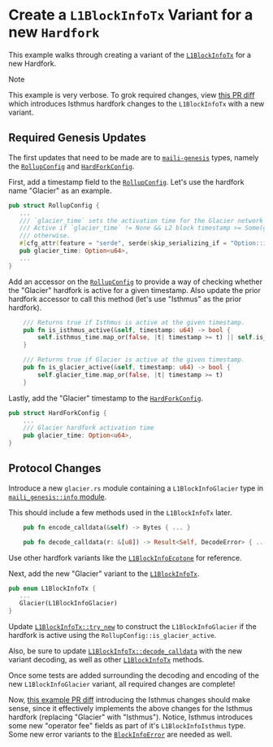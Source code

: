 # Create a `L1BlockInfoTx` Variant for a new `Hardfork`

This example walks through creating a variant of the [`L1BlockInfoTx`][info-tx]
for a new Hardfork.

> [!NOTE]
>
> This example is very verbose.
> To grok required changes, view [this PR diff][pr-diff]
> which introduces Isthmus hardfork changes to the `L1BlockInfoTx` with a new variant.


## Required Genesis Updates

The first updates that need to be made are to [`maili-genesis`][genesis]
types, namely the [`RollupConfig`][rc] and [`HardForkConfig`][hfc].

First, add a timestamp field to the [`RollupConfig`][rc]. Let's use the
hardfork name "Glacier" as an example.

```rust
pub struct RollupConfig {
   ...
   /// `glacier_time` sets the activation time for the Glacier network upgrade.
   /// Active if `glacier_time` != None && L2 block timestamp >= Some(glacier_time), inactive
   /// otherwise.
   #[cfg_attr(feature = "serde", serde(skip_serializing_if = "Option::is_none"))]
   pub glacier_time: Option<u64>,
   ...
}
```

Add an accessor on the [`RollupConfig`][rc] to provide a way of checking whether the
"Glacier" hardfork is active for a given timestamp. Also update the prior hardfork
accessor to call this method (let's use "Isthmus" as the prior hardfork).

```rust
    /// Returns true if Isthmus is active at the given timestamp.
    pub fn is_isthmus_active(&self, timestamp: u64) -> bool {
        self.isthmus_time.map_or(false, |t| timestamp >= t) || self.is_glacier_active(timestamp)
    }

    /// Returns true if Glacier is active at the given timestamp.
    pub fn is_glacier_active(&self, timestamp: u64) -> bool {
        self.glacier_time.map_or(false, |t| timestamp >= t)
    }
```

Lastly, add the "Glacier" timestamp to the [`HardForkConfig`][hfc].

```rust
pub struct HardForkConfig {
    ...
    /// Glacier hardfork activation time
    pub glacier_time: Option<u64>,
}
```


## Protocol Changes

Introduce a new `glacier.rs` module containing a `L1BlockInfoGlacier` type
in [`maili_genesis::info` module][info-mod].

This should include a few methods used in the `L1BlockInfoTx` later.

```rust
    pub fn encode_calldata(&self) -> Bytes { ... }

    pub fn decode_calldata(r: &[u8]) -> Result<Self, DecodeError> { ... }
```

Use other hardfork variants like the [`L1BlockInfoEcotone`][ecotone]
for reference.

Next, add the new "Glacier" variant to the [`L1BlockInfoTx`][info-tx].

```rust
pub enum L1BlockInfoTx {
   ...
   Glacier(L1BlockInfoGlacier)
}
```

Update [`L1BlockInfoTx::try_new`][try-new] to construct the `L1BlockInfoGlacier`
if the hardfork is active using the `RollupConfig::is_glacier_active`.

Also, be sure to update [`L1BlockInfoTx::decode_calldata`][decode-calldata]
with the new variant decoding, as well as other [`L1BlockInfoTx`][info-tx]
methods.

Once some tests are added surrounding the decoding and encoding of the new
`L1BlockInfoGlacier` variant, all required changes are complete!

Now, [this example PR diff][pr-diff] introducing the Isthmus changes should
make sense, since it effectively implements the above changes for the Isthmus
hardfork (replacing "Glacier" with "Isthmus"). Notice, Isthmus introduces
some new "operator fee" fields as part of it's `L1BlockInfoIsthmus` type.
Some new error variants to the [`BlockInfoError`][bie] are needed as well.


<!-- Links -->

[bie]: https://docs.rs/maili-protocol/latest/maili_protocol/enum.BlockInfoError.html
[pr-diff]: https://github.com/alloy-rs/op-alloy/pull/130/files
[decode-calldata]: https://docs.rs/maili-protocol/latest/maili_protocol/enum.L1BlockInfoTx.html#method.decode_calldata
[try-new]: https://docs.rs/maili-protocol/latest/maili_protocol/enum.L1BlockInfoTx.html#method.try_new
[ecotone]: https://github.com/op-rs/maili/blob/main/crates/protocol/src/info/ecotone.rs
[info-mod]: https://github.com/op-rs/maili/blob/main/crates/protocol/src/info/mod.rs
[genesis]: https://docs.rs/maili-genesis/latest/maili_genesis/index.html
[rc]: https://docs.rs/maili-genesis/latest/maili_genesis/struct.RollupConfig.html
[hfc]: https://docs.rs/maili-genesis/latest/maili_genesis/struct.HardForkConfig.html
[info-tx]: https://docs.rs/maili-protocol/latest/maili_protocol/enum.L1BlockInfoTx.html
